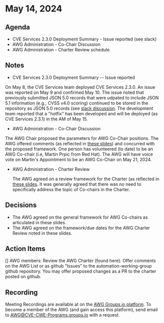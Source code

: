 # May 14, 2024

## Agenda

* CVE Services 2.3.0 Deployment Summary - Issue reported (see slack)
* AWG Administration - Co-Chair Discussion
* AWG Administration - Charter Review schedule.

## Notes

* CVE Services 2.3.0 Deployment Summary -- Issue reported

On May 8, the CVE Services team deployed CVE Services 2.3.0.  An issue was reported on May 9 and confirmed May 10.  The issue noted that previously submitted JSON 5.0 records that were udpated to include JSON 5.1 information (e.g., CVSS v4.0 scoring) continued to be stored in the repository as JSON 5.0 records (see [slack discussion](https://cve-cna.slack.com/archives/C01J6B3TZQ9/p1715618800028799?thread_ts=1715285312.949989&cid=C01J6B3TZQ9).    The development team reported that a "hotfix" has been developed and will be deployed (as CVE Services 2.3.1) in the AM of May 15.

* AWG Administration - Co-Chair Discussion

The AWG Chair proposed the parameters for AWG Co-Chair positions.   The AWG offered comments (as reflected in [these slides](https://github.com/CVEProject/automation-working-group/blob/master/meeting-notes/AWGSlides20240514.pptx)) and concurred with the proposed framework.  One person has volunteered (to date) to be an AWG Co-chair (i.e, Martin Prpic from Red Hat).  The AWG will have voice vote on Martin's Appointment to be an AWG Co-Chair on May 21, 2024.

* AWG Administration - Charter Review

  The AWG agreed on a review framework for the Charter (as reflected in [these slides](https://github.com/CVEProject/automation-working-group/blob/master/meeting-notes/AWGSlides20240514.pptx).  It was generally agreed that there was no need to specifically address the topic of Co-chairs in the Charter.

## Decisions

* The AWG agreed on the general framework for AWG Co-chairs as articulated in these slides.
* The AWG agreed on the framework/due dates for the AWG Charter Review noted in these slides. 

## Action Items

[] AWG members: Review the AWG Charter (found here).  Offer comments on the AWG List or as github "Issues" to the automation-working-group github repository.   You may offer proposed changes as a PR to the charter posted on github.

## Recording

Meeting Recordings are available at on the [AWG Groups.io platform](https://cve-cwe-programs.groups.io/g/AWG/files/MeetingRecordings).
To become a member of the AWG (and gain access this platform), send email to AWG@CVE-CWE-Programs.groups.io with a request.
